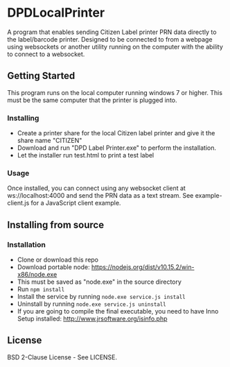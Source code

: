 
# DPDLocalPrinter

A program that enables sending Citizen Label printer PRN data directly to the label/barcode printer.
Designed to be connected to from a webpage using websockets or another utility running on the computer with the ability to connect to a websocket.

## Getting Started

This program runs on the local computer running windows 7 or higher.
This must be the same computer that the printer is plugged into.

### Installing

 - Create a printer share for the local Citizen label printer and give it the share name "CITIZEN"
 - Download and run "DPD Label Printer.exe" to perform the installation.
 - Let the installer run test.html to print a test label

### Usage
Once installed, you can connect using any websocket client at ws://localhost:4000 and send the PRN data as a text stream.
See example-client.js for a JavaScript client example.

## Installing from source

### Installation
 - Clone or download this repo
 - Download portable node: https://nodejs.org/dist/v10.15.2/win-x86/node.exe
 - This must be saved as "node.exe" in the source directory
 - Run `npm install`
 - Install the service by running `node.exe service.js install`
 - Uninstall by running `node.exe service.js uninstall`
 - If you are going to compile the final executable, you need to have Inno Setup installed: http://www.jrsoftware.org/isinfo.php

## License

BSD 2-Clause License - See LICENSE.
